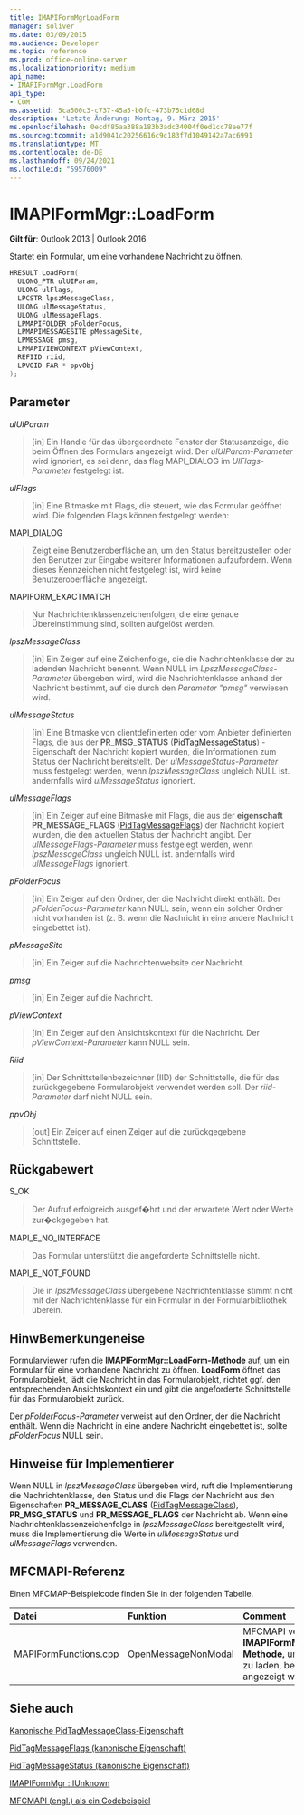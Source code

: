 ```yaml
---
title: IMAPIFormMgrLoadForm
manager: soliver
ms.date: 03/09/2015
ms.audience: Developer
ms.topic: reference
ms.prod: office-online-server
ms.localizationpriority: medium
api_name:
- IMAPIFormMgr.LoadForm
api_type:
- COM
ms.assetid: 5ca500c3-c737-45a5-b0fc-473b75c1d68d
description: 'Letzte Änderung: Montag, 9. März 2015'
ms.openlocfilehash: 0ecdf85aa388a183b3adc34004f0ed1cc78ee77f
ms.sourcegitcommit: a1d9041c20256616c9c183f7d1049142a7ac6991
ms.translationtype: MT
ms.contentlocale: de-DE
ms.lasthandoff: 09/24/2021
ms.locfileid: "59576009"
---
```

# <a name="imapiformmgrloadform"></a>IMAPIFormMgr::LoadForm

  
  
**Gilt für**: Outlook 2013 | Outlook 2016 
  
Startet ein Formular, um eine vorhandene Nachricht zu öffnen.
  
```cpp
HRESULT LoadForm(
  ULONG_PTR ulUIParam,
  ULONG ulFlags,
  LPCSTR lpszMessageClass,
  ULONG ulMessageStatus,
  ULONG ulMessageFlags,
  LPMAPIFOLDER pFolderFocus,
  LPMAPIMESSAGESITE pMessageSite,
  LPMESSAGE pmsg,
  LPMAPIVIEWCONTEXT pViewContext,
  REFIID riid,
  LPVOID FAR * ppvObj
);
```

## <a name="parameters"></a>Parameter

 _ulUIParam_
  
> [in] Ein Handle für das übergeordnete Fenster der Statusanzeige, die beim Öffnen des Formulars angezeigt wird. Der  _ulUIParam-Parameter_ wird ignoriert, es sei denn, das flag MAPI_DIALOG im  _UlFlags-Parameter_ festgelegt ist. 
    
 _ulFlags_
  
> [in] Eine Bitmaske mit Flags, die steuert, wie das Formular geöffnet wird. Die folgenden Flags können festgelegt werden:
    
MAPI_DIALOG 
  
> Zeigt eine Benutzeroberfläche an, um den Status bereitzustellen oder den Benutzer zur Eingabe weiterer Informationen aufzufordern. Wenn dieses Kennzeichen nicht festgelegt ist, wird keine Benutzeroberfläche angezeigt.
    
MAPIFORM_EXACTMATCH 
  
> Nur Nachrichtenklassenzeichenfolgen, die eine genaue Übereinstimmung sind, sollten aufgelöst werden.
    
 _lpszMessageClass_
  
> [in] Ein Zeiger auf eine Zeichenfolge, die die Nachrichtenklasse der zu ladenden Nachricht benennt. Wenn NULL im  _LpszMessageClass-Parameter_ übergeben wird, wird die Nachrichtenklasse anhand der Nachricht bestimmt, auf die durch den  _Parameter "pmsg"_ verwiesen wird. 
    
 _ulMessageStatus_
  
> [in] Eine Bitmaske von clientdefinierten oder vom Anbieter definierten Flags, die aus der **PR_MSG_STATUS** ([PidTagMessageStatus](pidtagmessagestatus-canonical-property.md)) -Eigenschaft der Nachricht kopiert wurden, die Informationen zum Status der Nachricht bereitstellt. Der  _ulMessageStatus-Parameter_ muss festgelegt werden, wenn  _lpszMessageClass_ ungleich NULL ist. andernfalls wird  _ulMessageStatus_ ignoriert. 
    
 _ulMessageFlags_
  
> [in] Ein Zeiger auf eine Bitmaske mit Flags, die aus der **eigenschaft PR_MESSAGE_FLAGS** ([PidTagMessageFlags](pidtagmessageflags-canonical-property.md)) der Nachricht kopiert wurden, die den aktuellen Status der Nachricht angibt. Der  _ulMessageFlags-Parameter_ muss festgelegt werden, wenn  _lpszMessageClass_ ungleich NULL ist. andernfalls wird  _ulMessageFlags_ ignoriert. 
    
 _pFolderFocus_
  
> [in] Ein Zeiger auf den Ordner, der die Nachricht direkt enthält. Der  _pFolderFocus-Parameter_ kann NULL sein, wenn ein solcher Ordner nicht vorhanden ist (z. B. wenn die Nachricht in eine andere Nachricht eingebettet ist). 
    
 _pMessageSite_
  
> [in] Ein Zeiger auf die Nachrichtenwebsite der Nachricht.
    
 _pmsg_
  
> [in] Ein Zeiger auf die Nachricht.
    
 _pViewContext_
  
> [in] Ein Zeiger auf den Ansichtskontext für die Nachricht. Der  _pViewContext-Parameter_ kann NULL sein. 
    
 _Riid_
  
> [in] Der Schnittstellenbezeichner (IID) der Schnittstelle, die für das zurückgegebene Formularobjekt verwendet werden soll. Der  _riid-Parameter_ darf nicht NULL sein. 
    
 _ppvObj_
  
> [out] Ein Zeiger auf einen Zeiger auf die zurückgegebene Schnittstelle.
    
## <a name="return-value"></a>Rückgabewert

S_OK 
  
> Der Aufruf erfolgreich ausgef�hrt und der erwartete Wert oder Werte zur�ckgegeben hat.
    
MAPI_E_NO_INTERFACE 
  
> Das Formular unterstützt die angeforderte Schnittstelle nicht.
    
MAPI_E_NOT_FOUND 
  
> Die in  _lpszMessageClass_ übergebene Nachrichtenklasse stimmt nicht mit der Nachrichtenklasse für ein Formular in der Formularbibliothek überein. 
    
## <a name="remarks"></a>HinwBemerkungeneise

Formularviewer rufen die **IMAPIFormMgr::LoadForm-Methode** auf, um ein Formular für eine vorhandene Nachricht zu öffnen. **LoadForm** öffnet das Formularobjekt, lädt die Nachricht in das Formularobjekt, richtet ggf. den entsprechenden Ansichtskontext ein und gibt die angeforderte Schnittstelle für das Formularobjekt zurück. 
  
Der  _pFolderFocus-Parameter_ verweist auf den Ordner, der die Nachricht enthält. Wenn die Nachricht in eine andere Nachricht eingebettet ist, sollte  _pFolderFocus_ NULL sein. 
  
## <a name="notes-to-implementers"></a>Hinweise für Implementierer

Wenn NULL in  _lpszMessageClass_ übergeben wird, ruft die Implementierung die Nachrichtenklasse, den Status und die Flags der Nachricht aus den Eigenschaften **PR_MESSAGE_CLASS** ([PidTagMessageClass](pidtagmessageclass-canonical-property.md)), **PR_MSG_STATUS** und **PR_MESSAGE_FLAGS** der Nachricht ab. Wenn eine Nachrichtenklassenzeichenfolge in  _lpszMessageClass_ bereitgestellt wird, muss die Implementierung die Werte in  _ulMessageStatus_ und  _ulMessageFlags_ verwenden.
  
## <a name="mfcmapi-reference"></a>MFCMAPI-Referenz

Einen MFCMAP-Beispielcode finden Sie in der folgenden Tabelle.
  
|**Datei**|**Funktion**|**Comment**|
|:-----|:-----|:-----|
|MAPIFormFunctions.cpp  <br/> |OpenMessageNonModal  <br/> |MFCMAPI verwendet die **IMAPIFormMgr::LoadForm-Methode,** um ein Formular zu laden, bevor es angezeigt wird.  <br/> |
   
## <a name="see-also"></a>Siehe auch



[Kanonische PidTagMessageClass-Eigenschaft](pidtagmessageclass-canonical-property.md)
  
[PidTagMessageFlags (kanonische Eigenschaft)](pidtagmessageflags-canonical-property.md)
  
[PidTagMessageStatus (kanonische Eigenschaft)](pidtagmessagestatus-canonical-property.md)
  
[IMAPIFormMgr : IUnknown](imapiformmgriunknown.md)


[MFCMAPI (engl.) als ein Codebeispiel](mfcmapi-as-a-code-sample.md)

